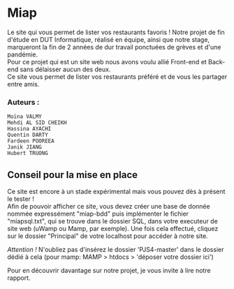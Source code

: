 # Miap
Le site qui vous permet de lister vos restaurants favoris !
Notre projet de fin d'étude en DUT Informatique, réalisé en équipe, ainsi que notre stage, marqueront la fin de 2 années de dur travail ponctuées de grèves et d'une pandémie.   
Pour ce projet qui est un site web nous avons voulu allié Front-end et Back-end sans délaisser aucun des deux.  
Ce site vous permet de lister vos restaurants préféré et de vous les partager entre amis. 

### Auteurs :
```
Moïna VALMY
Mehdi AL SID CHEIKH
Hassina AYACHI
Quentin DARTY
Fardeen POOREEA
Janik JIANG
Hubert TRUONG
```

## Conseil pour la mise en place
Ce site est encore à un stade expérimental mais vous pouvez dès à présent le tester !  
Afin de pouvoir afficher ce site, vous devez créer une base de donnée nommée expressément "miap-bdd" puis implémenter le fichier "miapsql.txt", qui se trouve dans le dossier SQL, dans votre executeur de site web (uWamp ou Mamp, par exemple). Une fois cela effectué, cliquez sur le dossier "Principal" de votre localhost pour accéder à notre site. 

*Attention !* N'oubliez pas d'insérez le dossier 'PJS4-master' dans le dossier dédié à cela (pour mamp: MAMP > htdocs > 'déposer votre dossier ici')


Pour en découvrir davantage sur notre projet, je vous invite à lire notre rapport.
